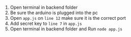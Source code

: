1. Open terminal in backend folder
2. Be sure the arduino is plugged into the pc
3. Open `app.js` on `line 12` make sure it is the correct port
4. Add secret key to `line 7` in `app.js`
5. Open terminal in backend folder and Run `node app.js`
